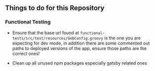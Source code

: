## Things to do for this Repository

### Functional Testing

- Ensure that the base url found at `functional-tests/src/test/resources/GebConfig.groovy`
  is the one you are expecting for dev mode, in addition there are some commented out paths to 
  deployed versions of the app, ensure those paths are the correct ones!

- Clean up all unused npm packages especially gatsby related ones
